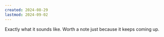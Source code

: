 ```yaml
---
created: 2024-08-29
lastmod: 2024-09-02
---
```


Exactly what it sounds like. Worth a note just because it keeps coming up. 